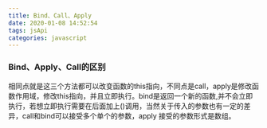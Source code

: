 ```yaml
---
title: Bind、Call、Apply
date: 2020-01-08 14:52:54
tags: jsApi
categories: javascript
---
```


### Bind、Apply、Call的区别

相同点就是这三个方法都可以改变函数的this指向，不同点是call，apply是修改函数作用域，修改this指向，并且立即执行。bind是返回一个新的函数,并不会立即执行，若想立即执行需要在后面加上()调用，当然关于传入的参数也有一定的差异，call和bind可以接受多个单个的参数，apply 接受的参数形式是数组。

